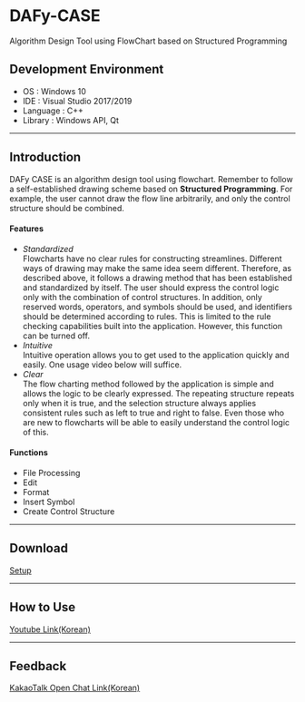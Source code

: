 # DAFy-CASE
Algorithm Design Tool using FlowChart based on Structured Programming

## Development Environment
 - OS : Windows 10
 - IDE : Visual Studio 2017/2019
 - Language : C++
 - Library : Windows API, Qt
* * *
## Introduction
 DAFy CASE is an algorithm design tool using flowchart. Remember to follow a self-established drawing scheme based on __Structured Programming__. For example, the user cannot draw the flow line arbitrarily, and only the control structure should be combined.
 #### Features
  - _Standardized_   
  Flowcharts have no clear rules for constructing streamlines. Different ways of drawing may make the same idea seem different. Therefore, as described above, it follows a drawing method that has been established and standardized by itself. The user should express the control logic only with the combination of control structures. In addition, only reserved words, operators, and symbols should be used, and identifiers should be determined according to rules. This is limited to the rule checking capabilities built into the application. However, this function can be turned off.   
  - _Intuitive_   
  Intuitive operation allows you to get used to the application quickly and easily. One usage video below will suffice.   
  - _Clear_   
  The flow charting method followed by the application is simple and allows the logic to be clearly expressed. The repeating structure repeats only when it is true, and the selection structure always applies consistent rules such as left to true and right to false. Even those who are new to flowcharts will be able to easily understand the control logic of this.
  #### Functions  
 - File Processing
 - Edit
 - Format
 - Insert Symbol
 - Create Control Structure
* * *
## Download
[Setup](https://github.com/kch7990/DAFy-CASE/tree/master/Setup)
* * *
## How to Use
[Youtube Link(Korean)](https://youtu.be/2CAFjahI6IM)
* * *
## Feedback
[KakaoTalk Open Chat Link(Korean)](https://open.kakao.com/o/gP2iWZcc)
